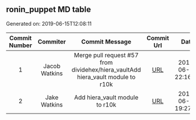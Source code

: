 ## ronin_puppet MD table
Generated on: 2019-06-15T12:08:11

| Commit Number | Commiter | Commit Message | Commit Url | Date | 
|:-----:|:-----:|:----------------------------------:|:------:|:----:| 
|1|Jacob Watkins|Merge pull request #57 from dividehex/hiera_vaultAdd hiera_vault module to r10k|[URL](https://api.github.com/repos/mozilla-platform-ops/ronin_puppet/commits/6a98e17487a1b3a0117ea8bd91afe3fb27492ea8)|2019-06-13 22:16:06
|2|Jake Watkins|Add hiera_vault module to r10k|[URL](https://api.github.com/repos/mozilla-platform-ops/ronin_puppet/commits/49a01d41eeb0006d8c72dfdc1a263c1d7ca31bce)|2019-06-13 19:27:41
